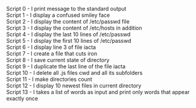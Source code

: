 Script 0 - I print message to the standard output    
Script 1 - I display a confused smiley face      
Script 2 - I display the content of /etc/passwd file    
Script 3 - I display the content of /etc/hosts in addition     
Script 4 - I display the last 10 lines of /etc/passwd    
Script 5 - I display the first 10 lines of /etc/passwd      
Script 6 - I display line 3 of file iacta      
Script 7 - I create a file that cuts iron    
Script 8 - I save current state of directory     
Script 9 - I duplicate the last line of the file iacta     
Script 10 - I delete all .js files cwd and all its subfolders    
Script 11 - I make directories count    
Script 12 - I display 10 newest files in current directory     
Script 13 - I takes a list of words as input and print only words that appear exactly once    

